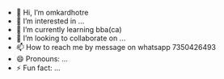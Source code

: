- 👋 Hi, I’m omkardhotre
- 👀 I’m interested in ...
- 🌱 I’m currently learning bba(ca)
- 💞️ I’m looking to collaborate on ...
- 📫 How to reach me by message on whatsapp 7350426493
- 😄 Pronouns: ...
- ⚡ Fun fact: ...

<!---
omkardhotre7/omkardhotre7 is a ✨ special ✨ repository because its `README.md` (this file) appears on your GitHub profile.
You can click the Preview link to take a look at your changes.
--->

